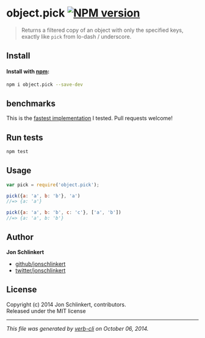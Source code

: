 # object.pick [![NPM version](https://badge.fury.io/js/object.pick.svg)](http://badge.fury.io/js/object.pick)

> Returns a filtered copy of an object with only the specified keys, exactly like `pick` from lo-dash / underscore.

## Install
#### Install with [npm](npmjs.org):

```bash
npm i object.pick --save-dev
```

## benchmarks

This is the [fastest implementation](http://jsperf.com/pick-props) I tested. Pull requests welcome!

## Run tests

```bash
npm test
```

## Usage

```js
var pick = require('object.pick');

pick({a: 'a', b: 'b'}, 'a')
//=> {a: 'a'}

pick({a: 'a', b: 'b', c: 'c'}, ['a', 'b'])
//=> {a: 'a', b: 'b'}
```

## Author

**Jon Schlinkert**
 
+ [github/jonschlinkert](https://github.com/jonschlinkert)
+ [twitter/jonschlinkert](http://twitter.com/jonschlinkert) 

## License
Copyright (c) 2014 Jon Schlinkert, contributors.  
Released under the MIT license

***

_This file was generated by [verb-cli](https://github.com/assemble/verb-cli) on October 06, 2014._
